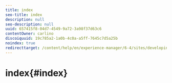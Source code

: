 ```yaml
---
title: index
seo-title: index
description: null
seo-description: null
uuid: 657415f8-04d7-4549-9a72-3a98f37d63c6
contentOwner: carlino
discoiquuid: 19c785a2-1a0b-4c0a-a5ff-7645c7d5a25b
noindex: true
redirecttarget: /content/help/en/experience-manager/6-4/sites/developing/using/reference-materials
---
```


# index{#index}


